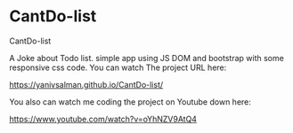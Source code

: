 # CantDo-list
CantDo-list

A Joke about Todo list. simple app using JS DOM and bootstrap with some responsive css code.
You can watch The project URL  here:

https://yanivsalman.github.io/CantDo-list/

You also can watch me coding the project on Youtube down here: 

https://www.youtube.com/watch?v=oYhNZV9AtQ4


